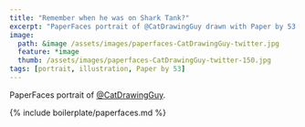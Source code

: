 ```yaml
---
title: "Remember when he was on Shark Tank?"
excerpt: "PaperFaces portrait of @CatDrawingGuy drawn with Paper by 53 on an iPad."
image: 
  path: &image /assets/images/paperfaces-CatDrawingGuy-twitter.jpg 
  feature: *image
  thumb: /assets/images/paperfaces-CatDrawingGuy-twitter-150.jpg
tags: [portrait, illustration, Paper by 53]
---
```


PaperFaces portrait of [@CatDrawingGuy](http://twitter.com/CatDrawingGuy).

{% include boilerplate/paperfaces.md %}
